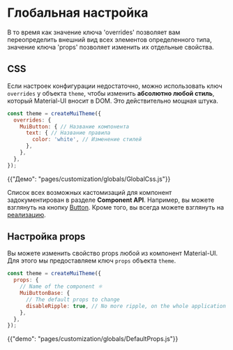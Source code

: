 # Глобальная настройка

<p class="description">В то время как значение ключа 'overrides' позволяет вам переопределить внешний вид всех элементов определенного типа, значение ключа 'props' позволяет изменить их отдельные свойства.</p>

## CSS

Если настроек конфигурации недостаточно, можно использовать ключ `overrides` у объекта `theme`, чтобы изменить **абсолютно любой стиль**, который Material-UI вносит в DOM. Это действительно мощная штука.

```js
const theme = createMuiTheme({
  overrides: {
    MuiButton: { // Название компонента
      text: { // Название правила
        color: 'white', // Изменение стилей
      },
    },
  },
});
```

{{"Демо": "pages/customization/globals/GlobalCss.js"}}

Список всех возможных кастомизаций для компонент задокументирован в разделе **Component API**. Например, вы можете взглянуть на кнопку [Button](/api/button/#css). Кроме того, вы всегда можете взглянуть на [реализацию](https://github.com/mui-org/material-ui/blob/next/packages/material-ui/src/Button/Button.js).

## Настройка props

Вы можете изменить свойство props любой из компонент Material-UI. Для этого мы предоставляем ключ `props` объекта `theme`.

```js
const theme = createMuiTheme({
  props: {
    // Name of the component ⚛️
    MuiButtonBase: {
      // The default props to change
      disableRipple: true, // No more ripple, on the whole application 💣!
    },
  },
});
```

{{"demo": "pages/customization/globals/DefaultProps.js"}}